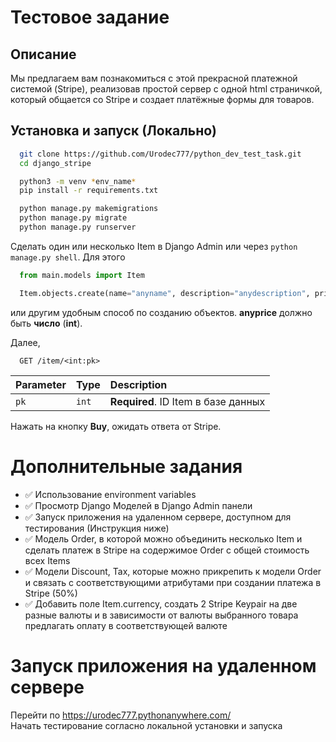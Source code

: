 
# Тестовое задание

## Описание
Мы предлагаем вам познакомиться с этой прекрасной платежной системой (Stripe), реализовав простой сервер с одной html страничкой, который общается со Stripe и создает платёжные формы для товаров. 


## Установка и запуск (Локально)

```bash
  git clone https://github.com/Urodec777/python_dev_test_task.git
  cd django_stripe
```
    
```bash
  python3 -m venv *env_name*
  pip install -r requirements.txt
```
```bash
  python manage.py makemigrations
  python manage.py migrate
  python manage.py runserver
```

Сделать один или несколько Item в Django Admin или через `python manage.py shell`. Для этого
```python
  from main.models import Item
```
```python
  Item.objects.create(name="anyname", description="anydescription", price="anyprice")
```
 или другим удобным способ по созданию объектов.
**anyprice** должно быть **число** (**int**).

Далее,

```http
  GET /item/<int:pk>
```

| Parameter | Type     | Description                |
| :-------- | :------- | :------------------------- |
| `pk` | `int` | **Required**. ID Item в базе данных |

Нажать на кнопку **Buy**, ожидать ответа от Stripe.

# Дополнительные задания
- ✅ Использование environment variables
- ✅ Просмотр Django Моделей в Django Admin панели
- ✅ Запуск приложения на удаленном сервере, доступном для тестирования (Инструкция ниже)
- ✅ Модель Order, в которой можно объединить несколько Item и сделать платеж в Stripe на содержимое Order с общей стоимость всех Items
- ✅ Модели Discount, Tax, которые можно прикрепить к модели Order и связать с соответствующими атрибутами при создании платежа в Stripe (50%)
- ✅ Добавить поле Item.currency, создать 2 Stripe Keypair на две разные валюты и в зависимости от валюты выбранного товара предлагать оплату в соответствующей валюте

# Запуск приложения на удаленном сервере
Перейти по https://urodec777.pythonanywhere.com/ <br>
Начать тестирование согласно локальной установки и запуска
